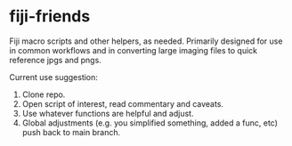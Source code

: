 # fiji-friends
Fiji macro scripts and other helpers, as needed. Primarily designed for use in common workflows and in converting large imaging files to quick reference jpgs and pngs.

Current use suggestion:
1. Clone repo.
2. Open script of interest, read commentary and caveats.
3. Use whatever functions are helpful and adjust.
4. Global adjustments (e.g. you simplified something, added a func, etc) push back to main branch.
